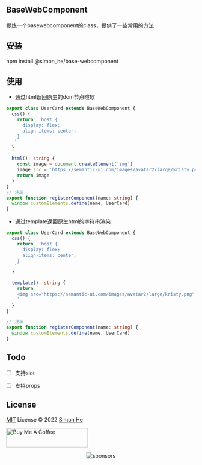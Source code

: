 ## BaseWebComponent
提炼一个basewebcomponent的class，提供了一些常用的方法

## 安装
npm install @simon_he/base-webcomponent

## 使用
- 通过html返回原生的dom节点暄软

``` ts
export class UserCard extends BaseWebComponent {
  css() {
    return `:host {
      display: flex;
      align-items: center;
    }
   `
  }

  html(): string {
    const image = document.createElement('img')
    image.src = 'https://semantic-ui.com/images/avatar2/large/kristy.png'
    return image
  }
}
// 注册
export function registerComponent(name: string) {
  window.customElements.define(name, UserCard)
}
```

- 通过template返回原生html的字符串渲染
``` ts
export class UserCard extends BaseWebComponent {
  css() {
    return `:host {
      display: flex;
      align-items: center;
    }
   `
  }

  template(): string {
    return `
    <img src="https://semantic-ui.com/images/avatar2/large/kristy.png" class="image">
    `
  }
}

// 注册
export function registerComponent(name: string) {
  window.customElements.define(name, UserCard)
}
```

## Todo
- [ ] 支持slot
- [ ] 支持props


## License
[MIT](./LICENSE) License © 2022 [Simon He](https://github.com/Simon-He95)

<a href="https://github.com/Simon-He95/sponsor" target="_blank"><img src="https://cdn.buymeacoffee.com/buttons/default-orange.png" alt="Buy Me A Coffee" style="height: 51px !important;width: 217px !important;" ></a>


<span><div align="center">![sponsors](https://www.hejian.club/images/sponsors.jpg)</div></span>
